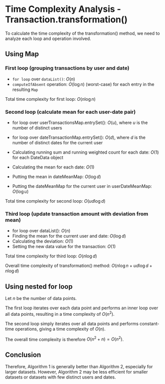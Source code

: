 # Time Complexity Analysis - Transaction.transformation()

To calculate the time complexity of the transformation() method, we need to analyze each loop and operation involved.

## Using Map

### First loop (grouping transactions by user and date)

- `for loop` over `dataList()`: $O(n)$
- `computeIfAbsent` operation: $O(\log n)$ (worst-case) for each entry in the resulting `Map`

Total time complexity for first loop: $O(n\log n)$

### Second loop (calculate mean for each user-date pair)

- for loop over userTransactionsMap.entrySet(): $O(u)$, where $u$ is the number of distinct users
- for loop over dateTransactionMap.entrySet(): $O(d)$, where $d$ is the number of distinct dates for the current user

- Calculating running sum and running weighted count for each date: $O(1)$ for each DateData object
- Calculating the mean for each date: $O(1)$
- Putting the mean in dateMeanMap: $O(\log d)$
- Putting the dateMeanMap for the current user in userDateMeanMap: $O(\log u)$

Total time complexity for second loop: $O(ud\log d)$

### Third loop (update transaction amount with deviation from mean)

- for loop over dataList(): $O(n)$
- Finding the mean for the current user and date: $O(\log d)$
- Calculating the deviation: $O(1)$
- Setting the new data value for the transaction: $O(1)$

Total time complexity for third loop: $O(n\log d)$

Overall time complexity of transformation() method: $O(n\log n + ud\log d + n\log d)$

## Using nested for loop

Let $n$ be the number of data points.

The first loop iterates over each data point and performs an inner loop over all data points, resulting in a time complexity of $O(n^2)$.

The second loop simply iterates over all data points and performs constant-time operations, giving a time complexity of $O(n)$.

The overall time complexity is therefore $O(n^2 + n) = O(n^2)$.

## Conclusion

Therefore, Algorithm 1 is generally better than Algorithm 2, especially for larger datasets. However, Algorithm 2 may be less efficient for smaller datasets or datasets with few distinct users and dates.
